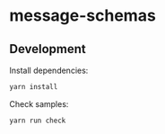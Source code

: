 # message-schemas

## Development

Install dependencies:

```sh
yarn install
```

Check samples:

```sh
yarn run check
```
